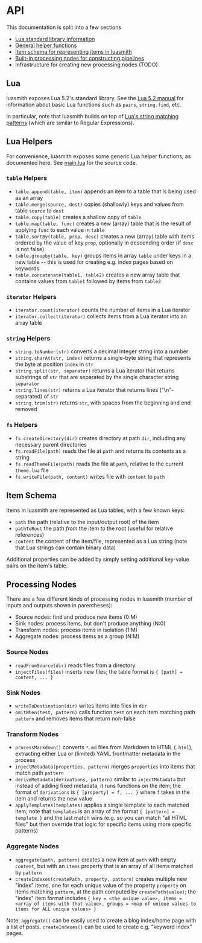 # API
This documentation is split into a few sections

* [Lua standard library information](#lua)
* [General helper functions](#lua-helpers)
* [Item schema for representing items in luasmith](#item-schema)
* [Built-in processing nodes for constructing pipelines](#processing-nodes)
* Infrastructure for creating new processing nodes (TODO)

## Lua
luasmith exposes Lua 5.2's standard library. See the [Lua 5.2 manual](https://www.lua.org/manual/5.2/manual.html#6) for information about basic Lua functions such as `pairs`, `string.find`, etc.

In particular, note that luasmith builds on top of [Lua's string matching patterns](https://www.lua.org/manual/5.2/manual.html#6.4.1) (which are similar to Regular Expressions).

## Lua Helpers
For convenience, luasmith exposes some generic Lua helper functions, as documented here. See [main.lua](../main.lua) for the source code.

### `table` Helpers
* `table.append(table, item)` appends an item to a table that is being used as an array
* `table.merge(source, dest)` copies (shallowly) keys and values from table `source` to `dest`
* `table.copy(table)` creates a shallow copy of `table`
* `table.map(table, func)` creates a new (array) table that is the result of applying `func` to each value in `table`
* `table.sortBy(table, prop, desc)` creates a new (array) table with items ordered by the value of key `prop`, optionally in descending order (if `desc` is not false)
* `table.groupby(table, key)` groups items in array `table` under keys in a new table -- this is used for creating e.g. index pages based on keywords
* `table.concatenate(table1, table2)` creates a new array table that contains values from `table1` followed by items from `table2`

### `iterator` Helpers
* `iterator.count(iterator)` counts the number of items in a Lua iterator
* `iterator.collect(iterator)` collects items from a Lua iterator into an array table

### `string` Helpers
* `string.toNumber(str)` converts a decimal integer string into a number
* `string.charAt(str, index)` returns a single-byte string that represents the byte at position `index` in `str`
* `string.split(str, separator)` returns a Lua iterator that returns substrings of `str` that are separated by the single character string `separator`
* `string.lines(str)` returns a Lua iterator that returns lines ("\n"-separated) of `str`
* `string.trim(str)` returns `str`, with spaces from the beginning and end removed

### `fs` Helpers
* `fs.createDirectory(dir)` creates directory at path `dir`, including any necessary parent directories
* `fs.readFile(path)` reads the file at `path` and returns its contents as a string
* `fs.readThemeFile(path)` reads the file at `path`, relative to the current `theme.lua` file
* `fs.writeFile(path, content)` writes file with `content` to `path`

## Item Schema
Items in luasmith are represented as Lua tables, with a few known keys:

* `path` the path (relative to the input/output root) of the item
* `pathToRoot` the path *from* the item *to* the root (useful for relative references)
* `content` the content of the item/file, represented as a Lua string (note that Lua strings can contain binary data)

Additional properties can be added by simply setting additional key-value pairs on the item's table.

## Processing Nodes
There are a few different kinds of processing nodes in luasmith (number of inputs and outputs shown in parentheses):

* Source nodes: find and produce new items (0:M)
* Sink nodes: process items, but don't produce anything (N:0)
* Transform nodes: process items in isolation (1:M)
* Aggregate nodes: process items as a group (N:M)

### Source Nodes
* `readFromSource(dir)` reads files from a directory
* `injectFiles(files)` inserts new files; the table format is `{ [path] = content, ... }`

### Sink Nodes
* `writeToDestination(dir)` writes items into files in `dir`
* `omitWhen(test, pattern)` calls function `test` on each item matching path `pattern` and removes items that return non-false

### Transform Nodes
* `processMarkdown()` converts `*.md` files from Markdown to HTML (`.html`), extracting either Lua or (limited) YAML frontmatter metadata in the process
* `injectMetadata(properties, pattern)` merges `properties` into items that match path `pattern`
* `deriveMetadata(derivations, pattern)` similar to `injectMetadata` but instead of adding fixed metadata, it runs functions on the item; the format of `derivations` is `{ [property] = f, ... }` where `f` takes in the item and returns the new value
* `applyTemplates(templates)` applies a single template to each matched item; note that `templates` is an array of the format `{ [pattern] = template }` and the last match wins (e.g. so you can match "all HTML files" but then override that logic for specific items using more specific patterns)

### Aggregate Nodes
* `aggregate(path, pattern)` creates a new item at `path` with empty `content`, but with an `items` property that is an array of all items matched by `pattern`
* `createIndexes(createPath, property, pattern)` creates multiple new "index" items, one for each unique value of the property `property` on items matching `pattern`, at the path computed by `createPath(value)`; the "index" item format includes `{ key = <the unique value>, items = <array of items with that value>, groups = <map of unique values to items for ALL unique values> }`

Note: `aggregate()` can be easily used to create a blog index/home page with a list of posts. `createIndexes()` can be used to create e.g. "keyword index" pages.
